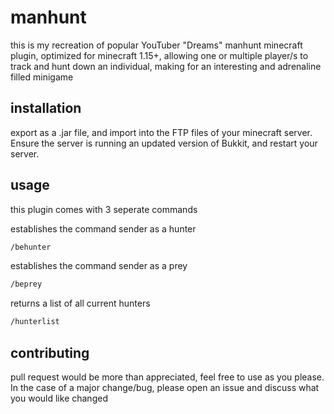 # manhunt
this is my recreation of popular YouTuber "Dreams" manhunt minecraft plugin, optimized for minecraft 1.15+, allowing one or multiple player/s to track and hunt down an individual, making for an interesting and adrenaline filled minigame

## installation
export as a .jar file, and import into the FTP files of your minecraft server. Ensure the server is running an updated version of Bukkit, and restart your server.

## usage
this plugin comes with 3 seperate commands

establishes the command sender as a hunter
```bash
/behunter
```
establishes the command sender as a prey
```bash
/beprey
```
returns a list of all current hunters
```bash
/hunterlist
```
## contributing
pull request would be more than appreciated, feel free to use as you please. In the case of a major change/bug, please 
open an issue and discuss what you would like changed
